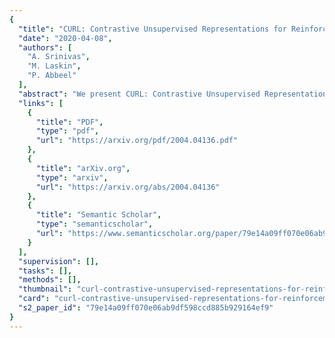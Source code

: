 ```yaml
---
{
  "title": "CURL: Contrastive Unsupervised Representations for Reinforcement Learning",
  "date": "2020-04-08",
  "authors": [
    "A. Srinivas",
    "M. Laskin",
    "P. Abbeel"
  ],
  "abstract": "We present CURL: Contrastive Unsupervised Representations for Reinforcement Learning. CURL extracts high-level features from raw pixels using contrastive learning and performs off-policy control on top of the extracted features. CURL outperforms prior pixel-based methods, both model-based and model-free, on complex tasks in the DeepMind Control Suite and Atari Games showing 1.9x and 1.6x performance gains at the 100K environment and interaction steps benchmarks respectively. On the DeepMind Control Suite, CURL is the first image-based algorithm to nearly match the sample-efficiency and performance of methods that use state-based features.",
  "links": [
    {
      "title": "PDF",
      "type": "pdf",
      "url": "https://arxiv.org/pdf/2004.04136.pdf"
    },
    {
      "title": "arXiv.org",
      "type": "arxiv",
      "url": "https://arxiv.org/abs/2004.04136"
    },
    {
      "title": "Semantic Scholar",
      "type": "semanticscholar",
      "url": "https://www.semanticscholar.org/paper/79e14a09ff070e06ab9df598ccd885b929164ef9"
    }
  ],
  "supervision": [],
  "tasks": [],
  "methods": [],
  "thumbnail": "curl-contrastive-unsupervised-representations-for-reinforcement-learning-thumb.jpg",
  "card": "curl-contrastive-unsupervised-representations-for-reinforcement-learning-card.jpg",
  "s2_paper_id": "79e14a09ff070e06ab9df598ccd885b929164ef9"
}
---
```


